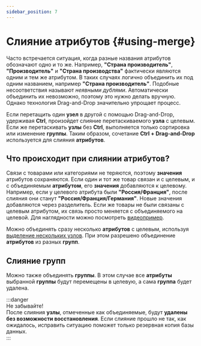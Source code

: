 ```yaml
---
sidebar_position: 7
---
```


# Слияние атрибутов {#using-merge}  

Часто встречается ситуация, когда разные названия атрибутов обозначают одно и то же. Например, **"Страна производитель"**, **"Производитель"** и **"Страна производства"** фактически являются одним и тем же атрибутом. В таких случаях логично объединить их под одним названием, например **"Страна производитель"**. Подобные несоответствия называют *неявными дублями*. Автоматически объединить их невозможно, поэтому это нужно делать вручную. Однако технология Drag-and-Drop значительно упрощает процесс.  

Если перетащить один **узел** в другой с помощью Drag-and-Drop, удерживая **Ctrl**, произойдет слияние перетаскиваемого **узла** с целевым. Если же перетаскивать **узлы** без **Ctrl**, выполняется только сортировка или изменение **группы**. Таким образом, сочетание **Ctrl + Drag-and-Drop** используется для слияния **атрибутов**.  

## Что происходит при слиянии атрибутов?  

Связи с товарами или категориями не теряются, поэтому **значения** атрибутов сохраняются. Если один и тот же товар связан и с целевым, и с объединяемым **атрибутом**, его **значения** добавляются к целевому. Например, если у целевого атрибута были **"Россия/Франция"**, после слияния они станут **"Россия/Франция/Германия"**. Новые значения добавляются через разделитель. Если же товары не были связаны с целевым атрибутом, их связь просто меняется с объединяемого на целевой. Для наглядности можно посмотреть [видеопример](example.html#using-example).  

Можно объединять сразу несколько **атрибутов** с целевым, используя [выделение нескольких узлов](#using-select). При этом разрешено объединение **атрибутов** из разных **групп**.  

## Слияние групп  

Можно также объединять **группы**. В этом случае все **атрибуты** выбранной **группы** будут перемещены в целевую, а сама **группа** будет удалена.  

:::danger  
Не забывайте!  
После слияния **узлы**, отмеченные как объединяемые, будут **удалены без возможности восстановления**. Если слияние прошло не так, как ожидалось, исправить ситуацию поможет только резервная копия базы данных.  
:::
